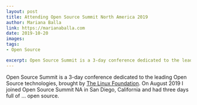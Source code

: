 ```yaml
---
layout: post
title: Attending Open Source Summit North America 2019
author: Mariana Balla
link: https://marianaballa.com
date: 2019-10-20
images: 
tags:
- Open Source

excerpt: Open Source Summit is a 3-day conference dedicated to the leading Open Source technologies, brought by [The Linux Foundation](https://www.linuxfoundation.org). On August 2019 I joined Open Source Summit NA in San Diego, California and had three days full of … open source. 
---
```


Open Source Summit is a 3-day conference dedicated to the leading Open Source technologies, brought by [The Linux Foundation](https://www.linuxfoundation.org). On August 2019 I joined Open Source Summit NA in San Diego, California and had three days full of … open source. 
